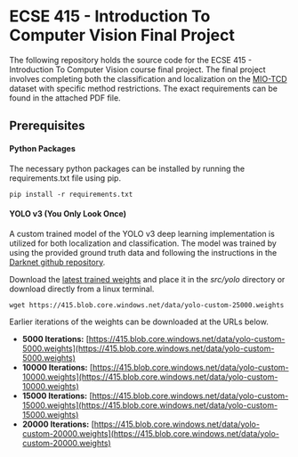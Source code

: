 # ECSE 415 - Introduction To Computer Vision Final Project

The following repository holds the source code for the ECSE 415 - Introduction To Computer Vision course final project. The final project involves completing both the classification and localization on the [MIO-TCD](http://podoce.dinf.usherbrooke.ca/challenge/dataset/) dataset with specific method restrictions. The exact requirements can be found in the attached PDF file.

## Prerequisites 

#### Python Packages

The necessary python packages can be installed by running the requirements.txt file using pip.

```
pip install -r requirements.txt
```

#### YOLO v3 (You Only Look Once)

A custom trained model of the YOLO v3 deep learning implementation is utilized for both localization and classification. The model was trained by using the provided ground truth data and following the instructions in the [Darknet github repository](https://github.com/AlexeyAB/darknet).

Download the [latest trained weights](https://415.blob.core.windows.net/data/yolo-custom-25000.weights) and place it in the *src/yolo* directory or download directly from a linux terminal.

```
wget https://415.blob.core.windows.net/data/yolo-custom-25000.weights
```

Earlier iterations of the weights can be downloaded at the URLs below.

* **5000 Iterations:** [https://415.blob.core.windows.net/data/yolo-custom-5000.weights](https://415.blob.core.windows.net/data/yolo-custom-5000.weights)
* **10000 Iterations:** [https://415.blob.core.windows.net/data/yolo-custom-10000.weights](https://415.blob.core.windows.net/data/yolo-custom-10000.weights)
* **15000 Iterations:** [https://415.blob.core.windows.net/data/yolo-custom-15000.weights](https://415.blob.core.windows.net/data/yolo-custom-15000.weights)
* **20000 Iterations:** [https://415.blob.core.windows.net/data/yolo-custom-20000.weights](https://415.blob.core.windows.net/data/yolo-custom-20000.weights)

